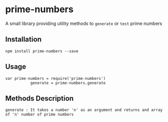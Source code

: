 prime-numbers
=========

A small library providing utility methods to `generate` or `test` prime numbers

## Installation

    npm install prime-numbers --save

## Usage

    var prime-numbers = require('prime-numbers')
               generate = prime-numbers.generate

## Methods Description

    generate : It takes a number 'n' as an argument and returns and array of 'n' number of prime numbers


